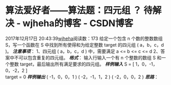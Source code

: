 # 算法爱好者——算法题：四元组 ？ 待解决 - wjheha的博客 - CSDN博客
2017年12月17日 20:43:39[wjheha](https://me.csdn.net/wjheha)阅读数：173
给定一个包含 n 个数的整数数组 S，写一个函数在 S 中找到所有使得和为给定整数 target 的四元组 ( a，b，c，d )。
***注意事项***： 
1、四元组 ( a，b，c，d ) 中，需要满足 a <= b <= c <= d 
2、答案中不可以包含重复的四元组。
***格式***：
输入行输入一个有 n 个整数的数组 S 和一个整数 target，最后输出所有满足要求的四元组。
***样例输入***
S = [ 1，0，-1，0，-2，2 ]  
target = 0
***样例输出***
( -1，0，0，1 ) 
( -2，-1，1，2 ) 
( -2，0，0，2 )
***思路***：
